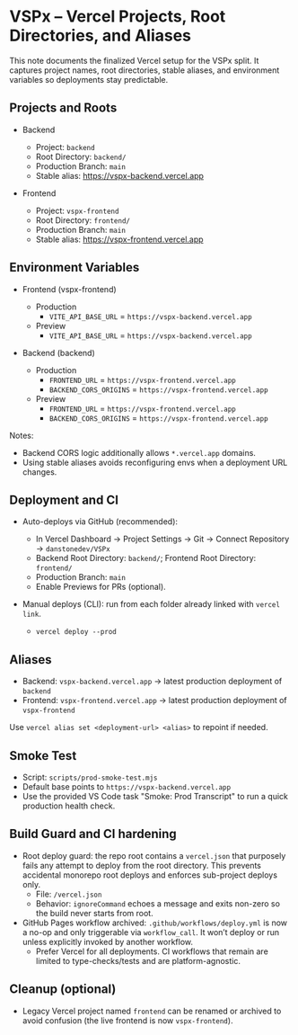 # VSPx – Vercel Projects, Root Directories, and Aliases

This note documents the finalized Vercel setup for the VSPx split. It captures project names, root directories, stable aliases, and environment variables so deployments stay predictable.

## Projects and Roots

- Backend
  - Project: `backend`
  - Root Directory: `backend/`
  - Production Branch: `main`
  - Stable alias: <https://vspx-backend.vercel.app>

- Frontend
  - Project: `vspx-frontend`
  - Root Directory: `frontend/`
  - Production Branch: `main`
  - Stable alias: <https://vspx-frontend.vercel.app>

## Environment Variables

- Frontend (vspx-frontend)
  - Production
    - `VITE_API_BASE_URL` = `https://vspx-backend.vercel.app`
  - Preview
    - `VITE_API_BASE_URL` = `https://vspx-backend.vercel.app`

- Backend (backend)
  - Production
    - `FRONTEND_URL` = `https://vspx-frontend.vercel.app`
    - `BACKEND_CORS_ORIGINS` = `https://vspx-frontend.vercel.app`
  - Preview
    - `FRONTEND_URL` = `https://vspx-frontend.vercel.app`
    - `BACKEND_CORS_ORIGINS` = `https://vspx-frontend.vercel.app`

Notes:

- Backend CORS logic additionally allows `*.vercel.app` domains.
- Using stable aliases avoids reconfiguring envs when a deployment URL changes.

## Deployment and CI

- Auto-deploys via GitHub (recommended):
  - In Vercel Dashboard → Project Settings → Git → Connect Repository → `danstonedev/VSPx`
  - Backend Root Directory: `backend/`; Frontend Root Directory: `frontend/`
  - Production Branch: `main`
  - Enable Previews for PRs (optional).

- Manual deploys (CLI): run from each folder already linked with `vercel link`.
  - `vercel deploy --prod`

## Aliases

- Backend: `vspx-backend.vercel.app` → latest production deployment of `backend`
- Frontend: `vspx-frontend.vercel.app` → latest production deployment of `vspx-frontend`

Use `vercel alias set <deployment-url> <alias>` to repoint if needed.

## Smoke Test

- Script: `scripts/prod-smoke-test.mjs`
- Default base points to `https://vspx-backend.vercel.app`
- Use the provided VS Code task "Smoke: Prod Transcript" to run a quick production health check.

## Build Guard and CI hardening

- Root deploy guard: the repo root contains a `vercel.json` that purposely fails any attempt to deploy from the root directory. This prevents accidental monorepo root deploys and enforces sub-project deploys only.
  - File: `/vercel.json`
  - Behavior: `ignoreCommand` echoes a message and exits non-zero so the build never starts from root.
- GitHub Pages workflow archived: `.github/workflows/deploy.yml` is now a no-op and only triggerable via `workflow_call`. It won’t deploy or run unless explicitly invoked by another workflow.
  - Prefer Vercel for all deployments. CI workflows that remain are limited to type-checks/tests and are platform-agnostic.

## Cleanup (optional)

- Legacy Vercel project named `frontend` can be renamed or archived to avoid confusion (the live frontend is now `vspx-frontend`).
